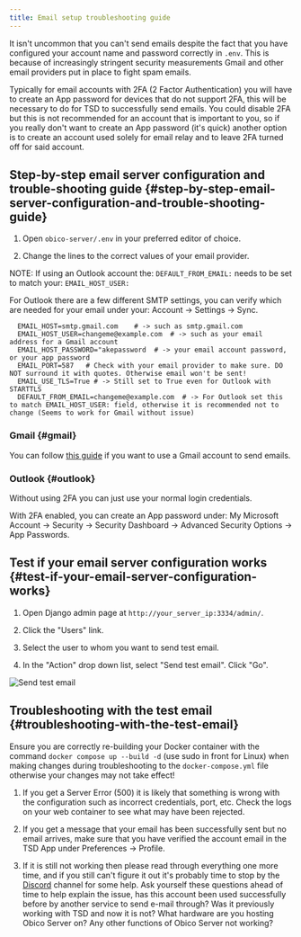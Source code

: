 ```yaml
---
title: Email setup troubleshooting guide
---
```


It isn't uncommon that you can't send emails despite the fact that you have configured your account name and password correctly in `.env`. This is because of increasingly stringent security measurements Gmail and other email providers put in place to fight spam emails.

Typically for email accounts with 2FA (2 Factor Authentication) you will have to create an App password for devices that do not support 2FA, this will be necessary to do for TSD to successfully send emails. You could disable 2FA but this is not recommended for an account that is important to you, so if you really don't want to create an App password (it's quick) another option is to create an account used solely for email relay and to leave 2FA turned off for said account.

## Step-by-step email server configuration and trouble-shooting guide {#step-by-step-email-server-configuration-and-trouble-shooting-guide}

1. Open `obico-server/.env` in your preferred editor of choice.

2. Change the lines to the correct values of your email provider.

NOTE: If using an Outlook account the: `DEFAULT_FROM_EMAIL:` needs to be set to match your: `EMAIL_HOST_USER:`

For Outlook there are a few different SMTP settings, you can verify which are needed for your email under your: Account -> Settings -> Sync.


      EMAIL_HOST=smtp.gmail.com    # -> such as smtp.gmail.com
      EMAIL_HOST_USER=changeme@example.com  # -> such as your email address for a Gmail account
      EMAIL_HOST_PASSWORD="akepassword  # -> your email account password, or your app password
      EMAIL_PORT=587   # Check with your email provider to make sure. DO NOT surround it with quotes. Otherwise email won't be sent!
      EMAIL_USE_TLS=True # -> Still set to True even for Outlook with STARTTLS
      DEFAULT_FROM_EMAIL=changeme@example.com  # -> For Outlook set this to match EMAIL_HOST_USER: field, otherwise it is recommended not to change (Seems to work for Gmail without issue)

### Gmail {#gmail}

You can follow [this guide](gmail_smtp_setup_guide.md) if you want to use a Gmail account to send emails.

### Outlook {#outlook}
Without using 2FA you can just use your normal login credentials.

With 2FA enabled, you can create an App password under: My Microsoft Account -> Security -> Security Dashboard -> Advanced Security Options -> App Passwords.

## Test if your email server configuration works {#test-if-your-email-server-configuration-works}

1. Open Django admin page at `http://your_server_ip:3334/admin/`.

2. Click the "Users" link.

3. Select the user to whom you want to send test email.

4. In the "Action" drop down list, select "Send test email". Click "Go".

![Send test email](/img/server-guides/send_test_email.png)

## Troubleshooting with the test email {#troubleshooting-with-the-test-email}
Ensure you are correctly re-building your Docker container with the command ```docker compose up --build -d``` (use sudo in front for Linux) when making changes during troubleshooting to the `docker-compose.yml` file otherwise your changes may not take effect!

1. If you get a Server Error (500) it is likely that something is wrong with the configuration such as incorrect credentials, port, etc. Check the logs on your web container to see what may have been rejected.

2. If you get a message that your email has been successfully sent but no email arrives, make sure that you have verified the account email in the TSD App under Preferences -> Profile.

3. If it is still not working then please read through everything one more time, and if you still can't figure it out it's probably time to stop by the [Discord](https://obico.io/discord) channel for some help. Ask yourself these questions ahead of time to help explain the issue, has this account been used successfully before by another service to send e-mail through? Was it previously working with TSD and now it is not? What hardware are you hosting Obico Server on? Any other functions of Obico Server not working?
